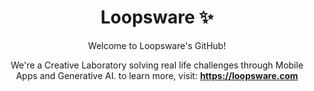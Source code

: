 <div align="center">
  <h1 align="center">Loopsware ✨</h1>
  
  

Welcome to Loopsware's GitHub!

We're a Creative Laboratory solving real life challenges through Mobile Apps and Generative AI. to learn more, visit: <b>https://loopsware.com</b>

</div>
